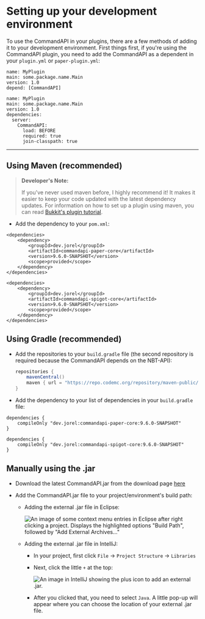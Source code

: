 # Setting up your development environment

To use the CommandAPI in your plugins, there are a few methods of adding it to your development environment. First things first, if you're using the CommandAPI plugin, you need to add the CommandAPI as a dependent in your `plugin.yml` or `paper-plugin.yml`:

<div class="multi-pre">

```yaml, plugin.yml_(Bukkit/Spigot/Paper)
name: MyPlugin
main: some.package.name.Main
version: 1.0
depend: [CommandAPI]
```

```yaml, paper-plugin.yml_(Paper)
name: MyPlugin
main: some.package.name.Main
version: 1.0
dependencies:
  server:
    CommandAPI:
      load: BEFORE
      required: true
      join-classpath: true
```

</div>

-----

## Using Maven (recommended)

> **Developer's Note:**
>
> If you've never used maven before, I highly recommend it! It makes it easier to keep your code updated with the latest dependency updates. For information on how to set up a plugin using maven, you can read [Bukkit's plugin tutorial](https://bukkit.gamepedia.com/Plugin_Tutorial).

- Add the dependency to your `pom.xml`:

<div class="multi-pre">

  ```xml,Paper
  <dependencies>
      <dependency>
          <groupId>dev.jorel</groupId>
          <artifactId>commandapi-paper-core</artifactId>
          <version>9.6.0-SNAPSHOT</version>
          <scope>provided</scope>
      </dependency>
  </dependencies>
  ```

  ```xml,Spigot
  <dependencies>
      <dependency>
          <groupId>dev.jorel</groupId>
          <artifactId>commandapi-spigot-core</artifactId>
          <version>9.6.0-SNAPSHOT</version>
          <scope>provided</scope>
      </dependency>
  </dependencies>
  ```

</div>

## Using Gradle (recommended)

- Add the repositories to your `build.gradle` file (the second repository is required because the CommandAPI depends on the NBT-API):

  ```gradle
  repositories {
      mavenCentral()
      maven { url = "https://repo.codemc.org/repository/maven-public/" }
  }
  ```
  
- Add the dependency to your list of dependencies in your `build.gradle` file:

<div class="multi-pre">

  ```gradle,Paper
  dependencies {
      compileOnly "dev.jorel:commandapi-paper-core:9.6.0-SNAPSHOT"
  }
  ```

  ```gradle,Spigot
  dependencies {
      compileOnly "dev.jorel:commandapi-spigot-core:9.6.0-SNAPSHOT"
  }
  ```

</div>

## Manually using the .jar

- Download the latest CommandAPI.jar from the download page [here](https://github.com/JorelAli/CommandAPI/releases/latest)

- Add the CommandAPI.jar file to your project/environment's build path:

  - Adding the external .jar file in Eclipse:

    ![An image of some context menu entries in Eclipse after right clicking a project. Displays the highlighted options "Build Path", followed by "Add External Archives..."](images/eclipse.jpg)

  - Adding the external .jar file in IntelliJ:

    - In your project, first click `File` -> `Project Structure` -> `Libraries`

    - Next, click the little `+` at the top:

      ![An image in IntelliJ showing the plus icon to add an external .jar.](images/intellij.png)

    - After you clicked that, you need to select `Java`. A little pop-up will appear where you can choose the location of your external .jar file.

